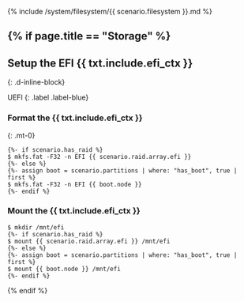 {% include /system/filesystem/{{ scenario.filesystem }}.md %}

{% if page.title == "Storage" %}
---

## Setup the EFI {{ txt.include.efi_ctx }}
{: .d-inline-block}

UEFI
{: .label .label-blue}

### Format the {{ txt.include.efi_ctx }}
{: .mt-0}

```
{%- if scenario.has_raid %}
$ mkfs.fat -F32 -n EFI {{ scenario.raid.array.efi }}
{%- else %}
{%- assign boot = scenario.partitions | where: "has_boot", true | first %}
$ mkfs.fat -F32 -n EFI {{ boot.node }}
{%- endif %}
```

### Mount the {{ txt.include.efi_ctx }}

```
$ mkdir /mnt/efi
{%- if scenario.has_raid %}
$ mount {{ scenario.raid.array.efi }} /mnt/efi
{%- else %}
{%- assign boot = scenario.partitions | where: "has_boot", true | first %}
$ mount {{ boot.node }} /mnt/efi
{%- endif %}
```
{% endif %}

